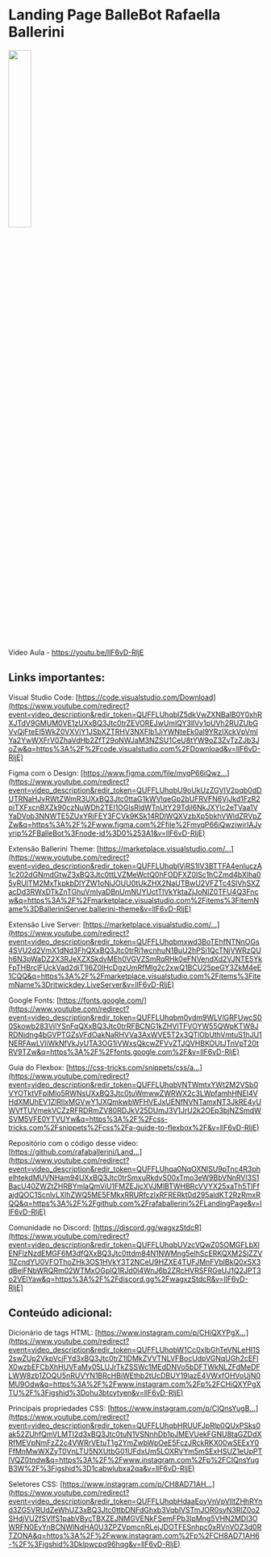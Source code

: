 # Landing Page BalleBot Rafaella Ballerini


<img align="center" src="https://hugohendrix.github.io/balle-bot-lp/ballebot.svg" width="30%">


Video Aula - https://youtu.be/llF6vD-RljE

## Links importantes:

Visual Studio Code: [https://code.visualstudio.com/Download](https://www.youtube.com/redirect?event=video_description&redir_token=QUFFLUhqblZ5dkVwZXNBalB0Y0xhRXJTdV9GMUM0VE1zUXxBQ3Jtc0trZEVOREJwUmlQY3llVy1pUVh2RUZUbGVvQjFteEl5WkZ0VXVjY1JSbXZTRHV3NXFlb1JiYWNteEk0al9YRzlXckVpVmlYa2YwWXFrV0ZhaVdHb2ZfT29oNWJaM3NZSU1CeU8tYW9oZ3ZvTzZJb3JoZw&q=https%3A%2F%2Fcode.visualstudio.com%2FDownload&v=llF6vD-RljE)

Figma com o Design: [https://www.figma.com/file/myqP66iQwz...](https://www.youtube.com/redirect?event=video_description&redir_token=QUFFLUhqbU9oUkUzZGVIV2pqb0dDUTRNaHJyRWtZWmR3UXxBQ3Jtc0ttaG1kWVlqeGp2bUFRVFN6VjJkd1FzR2piTXFxcnBXZk90czNuWDh2TEI1OGlsRldWTnUtY29Tdjl6NkJXYlc2eTVaa1VYaDVob3NNWTE5ZUxYRjFEY3FCVk9KSk14RDlWQXVzbXp5bkhVWldZRVpZZw&q=https%3A%2F%2Fwww.figma.com%2Ffile%2FmyqP66iQwzjwjrIAJyyrip%2FBalleBot%3Fnode-id%3D0%253A1&v=llF6vD-RljE)

Extensão Ballerini Theme: [https://marketplace.visualstudio.com/...](https://www.youtube.com/redirect?event=video_description&redir_token=QUFFLUhqblVjRS1IV3BTTFA4enluczA1c202dGNmdGtwZ3xBQ3Jtc0ttLVZMeWctQ0hFODFXZ0lSc1hCZmd4bXlha05yRUlTM2MxTkpkbDlYZW1oNjJOUU0tUkZHX2NaUTBwU2VFZTc4SlVhSXZacDd3RWxDTkZnTGhuVmlyaDBnUmNUYUctTlVkYktaZjJoNlZ0TFU4Q3Fncw&q=https%3A%2F%2Fmarketplace.visualstudio.com%2Fitems%3FitemName%3DBalleriniServer.ballerini-theme&v=llF6vD-RljE)

Extensão Live Server: [https://marketplace.visualstudio.com/...](https://www.youtube.com/redirect?event=video_description&redir_token=QUFFLUhqbmxwd3BoTEhfNTNnOGs4SVU2d2VmX1dNd3FhQXxBQ3Jtc0trRi1wcnhuN1BuU2hPSi1QcTNjVWRzQUh6N3pWaDZ2X3RJeXZXSkdvMEh0VGVZSmRqRHk0eFNVendXd2VJNTE5YkFpTHBrclFUckVad2diT1l6Z0lHcDgzUmRfMlg2c2xwQ1BCU25peGY3ZkM4eE1CQQ&q=https%3A%2F%2Fmarketplace.visualstudio.com%2Fitems%3FitemName%3Dritwickdey.LiveServer&v=llF6vD-RljE)

Google Fonts: [https://fonts.google.com/](https://www.youtube.com/redirect?event=video_description&redir_token=QUFFLUhqbm0ydm9WLVlGRFUwcS00Skowb283VjlYSnFqQXxBQ3Jtc0trRFBCNG1kZHVITFVOYW55QWpKTW9JRDNidng4bGVPTGZsVFdOakNaRHVVa3AxWVE5T2x3QTlObUthVmtuS1hJU1NERFAwLVliWkNfVkJyUTA3OG1iVWxsQkcwZFVvZTJQVHBKOUtJTnVpT20tRV9TZw&q=https%3A%2F%2Ffonts.google.com%2F&v=llF6vD-RljE)

Guia do Flexbox: [https://css-tricks.com/snippets/css/a...](https://www.youtube.com/redirect?event=video_description&redir_token=QUFFLUhqbVNTWmtxYWt2M2VSb0VYOTktVFpiMlo5RWNsUXxBQ3Jtc0tuWmwwZWRWX2c3LWpfamhHNEI4VHdXMUhEV1ZlRllxMGVwY1JXQmkwbWFHVEJxUENfNVNTamxNT3JkRE4yUWVfTUVmekVCZzRFRDRmZV80RDJkV25DUmJ3V1JrU2k2OEp3bjNZSmdWSVM5VFE0YTVUYw&q=https%3A%2F%2Fcss-tricks.com%2Fsnippets%2Fcss%2Fa-guide-to-flexbox%2F&v=llF6vD-RljE)

Repositório com o código desse vídeo: [https://github.com/rafaballerini/Land...](https://www.youtube.com/redirect?event=video_description&redir_token=QUFFLUhqa0NqOXNlSU9pTnc4R3phelhtekdMUVNHam94UXxBQ3Jtc0trSmxuRkdvS00xTmo3eW9BbVNnRVI3S1BacU40ZWZtZHRBYmlaQmViU1FMZEJjcXVJMlBTWHBRcVVYX25xaTh5TlFfajdQOC1ScnlyLXlhZWQ5ME5FMkxRRURfczIxRFRERkt0d295aldKT2RzRmxRQQ&q=https%3A%2F%2Fgithub.com%2Frafaballerini%2FLandingPage&v=llF6vD-RljE)

Comunidade no Discord: [https://discord.gg/wagxzStdcR](https://www.youtube.com/redirect?event=video_description&redir_token=QUFFLUhqbUVzcVQwZ05OMGFLbXlENFlzNzdEMGF6M3dfQXxBQ3Jtc0ttdm84N1NWMng5elhScERKQXM2SjZZV1lZcndYU0VFOThoZHk3OS1HVkY3T2NCeU9HZXE4TUFJMnFVblBkQ0xSX3dBejFNbWRQRm02WTMxOGpIQ1RJd0l4WnJ6b2ZRcHVRSFRGeUJ1Q2JPT3o2VElYaw&q=https%3A%2F%2Fdiscord.gg%2FwagxzStdcR&v=llF6vD-RljE)

## Conteúdo adicional:

Dicionário de tags HTML: [https://www.instagram.com/p/CHiQXYPgX...](https://www.youtube.com/redirect?event=video_description&redir_token=QUFFLUhqbW1Cc0xlbGhTeVNLeHI1S2swZUp2VkpVcjFYd3xBQ3Jtc0trZ1lDMkZVVTNLVFBocUdpVGNqUGh2cEFIX0wzbEFCbXhHUVFaMy05LUJrTkZSSWc1MEdDNVo5bDFTWkNLZFdMeDFLWW8zb1ZOQU5nRUVYN1BRcHBiWEthb2tUcDBUY19lazE4VWxfOHVoUjN0MU9Odw&q=https%3A%2F%2Fwww.instagram.com%2Fp%2FCHiQXYPgXTU%2F%3Figshid%3Dohu3btcytyen&v=llF6vD-RljE)

Principais propriedades CSS: [https://www.instagram.com/p/CIQnsYugB...](https://www.youtube.com/redirect?event=video_description&redir_token=QUFFLUhqbHRUUFJpRlp0QUxPSks0ak52ZUhfQmVLMTI2d3xBQ3Jtc0tuN1VSNnhDb1pJMEVUekFGNU8taGZDdXRfMEVpNmFzZ2c4VWRrVEtuT1g2YmZwbWpOeE5FczJRckRKX00wSEExY0FfMnMwWXZyT0VnLTU5NXUtbG01UFdxUm5LOXRVYm5mSExHSUZ1eUpPTlVQZ0tndw&q=https%3A%2F%2Fwww.instagram.com%2Fp%2FCIQnsYugB3W%2F%3Figshid%3D1cabwlubxa2qa&v=llF6vD-RljE)

Seletores CSS: [https://www.instagram.com/p/CH8AD71AH...](https://www.youtube.com/redirect?event=video_description&redir_token=QUFFLUhqbHdaaEoyVnVpVlltZHhRYnd3ZG5VRUdZeWhUZ3xBQ3Jtc0ttbDNFdGhxb3VqblVSTmJOR0syN3RlZ0o2SHdjVUZfSVlfS1pabVBycTBXZEJNMGVENkFSemFPb3lpMng5VHN2MDI3OWRFN0EyYnBCNWlNdHA0U3ZPZVpmcnRLejJDOTFESnhpc0xRVnVOZ3d0RTZONA&q=https%3A%2F%2Fwww.instagram.com%2Fp%2FCH8AD71AH6-%2F%3Figshid%3Dklpwcpq96hqg&v=llF6vD-RljE) 
